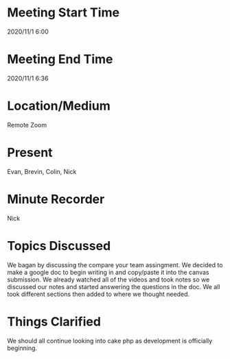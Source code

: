 # Meeting Start Time
2020/11/1 6:00

# Meeting End Time
2020/11/1 6:36

# Location/Medium
Remote Zoom

# Present
Evan, Brevin, Colin, Nick

# Minute Recorder
Nick

# Topics Discussed
We bagan by discussing the compare your team assingment. We decided to make a google doc to begin writing in and copy/paste it into the canvas submission. We already watched all of the videos and took notes so we discussed our notes and started answering the questions in the doc. We all took different sections then added to where we thought needed. 

# Things Clarified
We should all continue looking into cake php as development is officially beginning.